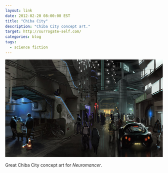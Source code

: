 ```yaml
---
layout: link
date: 2012-02-20 08:00:00 EST
title: "Chiba City"
description: "Chiba City concept art."
target: http://surrogate-self.com/
categories: blog
tags:
  - science fiction
---
```


![Chiba City](/images/post-images/chiba-city.jpg "Chiba City")

Great Chiba City concept art for _Neuromancer_.
